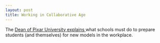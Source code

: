 ```yaml
---
layout: post
title: Working in Collaborative Age
---
```

The [Dean of Pixar University explains ](http://www.edutopia.org/randy-nelson-school-to-career-video) what schools must do to prepare students (and themselves) for new models in the workplace.
